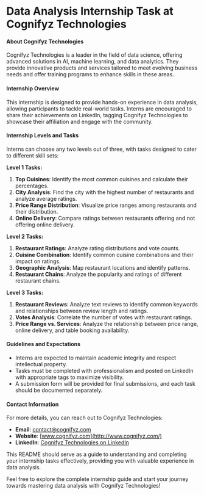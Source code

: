 # Data Analysis Internship Task at Cognifyz Technologies


#### **About Cognifyz Technologies**
Cognifyz Technologies is a leader in the field of data science, offering advanced solutions in AI, machine learning, and data analytics. They provide innovative products and services tailored to meet evolving business needs and offer training programs to enhance skills in these areas.

#### **Internship Overview**
This internship is designed to provide hands-on experience in data analysis, allowing participants to tackle real-world tasks. Interns are encouraged to share their achievements on LinkedIn, tagging Cognifyz Technologies to showcase their affiliation and engage with the community.

#### **Internship Levels and Tasks**
Interns can choose any two levels out of three, with tasks designed to cater to different skill sets:

**Level 1 Tasks:**
1. **Top Cuisines**: Identify the most common cuisines and calculate their percentages.
2. **City Analysis**: Find the city with the highest number of restaurants and analyze average ratings.
3. **Price Range Distribution**: Visualize price ranges among restaurants and their distribution.
4. **Online Delivery**: Compare ratings between restaurants offering and not offering online delivery.

**Level 2 Tasks:**
1. **Restaurant Ratings**: Analyze rating distributions and vote counts.
2. **Cuisine Combination**: Identify common cuisine combinations and their impact on ratings.
3. **Geographic Analysis**: Map restaurant locations and identify patterns.
4. **Restaurant Chains**: Analyze the popularity and ratings of different restaurant chains.

**Level 3 Tasks:**
1. **Restaurant Reviews**: Analyze text reviews to identify common keywords and relationships between review length and ratings.
2. **Votes Analysis**: Correlate the number of votes with restaurant ratings.
3. **Price Range vs. Services**: Analyze the relationship between price range, online delivery, and table booking availability.

#### **Guidelines and Expectations**
- Interns are expected to maintain academic integrity and respect intellectual property.
- Tasks must be completed with professionalism and posted on LinkedIn with appropriate tags to maximize visibility.
- A submission form will be provided for final submissions, and each task should be documented separately.

#### **Contact Information**
For more details, you can reach out to Cognifyz Technologies:
- **Email**: contact@cognifyz.com
- **Website**: [www.cognifyz.com](http://www.cognifyz.com/)
- **LinkedIn**: [Cognifyz Technologies on LinkedIn](https://www.linkedin.com/company/cognifyz-technologies)

This README should serve as a guide to understanding and completing your internship tasks effectively, providing you with valuable experience in data analysis.

Feel free to explore the complete internship guide and start your journey towards mastering data analysis with Cognifyz Technologies!
